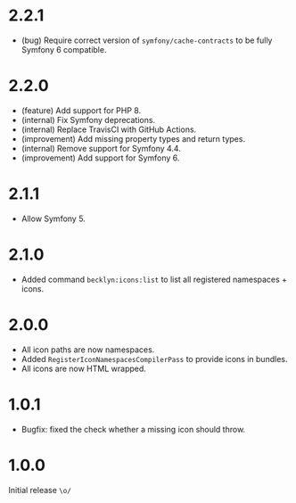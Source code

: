 2.2.1
=====

*   (bug) Require correct version of `symfony/cache-contracts` to be fully Symfony 6 compatible.


2.2.0
=====

*   (feature) Add support for PHP 8.
*   (internal) Fix Symfony deprecations.
*   (internal) Replace TravisCI with GitHub Actions.
*   (improvement) Add missing property types and return types.
*   (internal) Remove support for Symfony 4.4.
*   (improvement) Add support for Symfony 6.


2.1.1
=====

*   Allow Symfony 5.


2.1.0
=====

*   Added command `becklyn:icons:list` to list all registered namespaces + icons.


2.0.0
=====

*   All icon paths are now namespaces.
*   Added `RegisterIconNamespacesCompilerPass` to provide icons in bundles.
*   All icons are now HTML wrapped.   


1.0.1
=====

*   Bugfix: fixed the check whether a missing icon should throw.


1.0.0
=====

Initial release `\o/`
